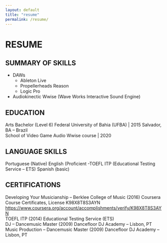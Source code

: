 ```yaml
---
layout: default
title: "resume"
permalink: /resume/
---
```


# RESUME

## SUMMARY OF SKILLS

<ul>
<li>DAWs
<ul>
<li>Ableton Live</li>
<li>Propellerheads Reason</li>
<li>Logic Pro</li>
</ul>
</li>
<li>Audiokinectic Wwise (Wave Works Interactive Sound Engine)</li>
</ul>


## EDUCATION  

Arts Bachelor (Level 6)
Federal University of Bahia (UFBA) | 2015
Salvador, BA – Brazil
<br />School of Video Game Audio
Wwise course | 2020


## LANGUAGE SKILLS  

Portuguese (Native)
English (Proficient -TOEFL ITP (Educational Testing Service – ETS)
Spanish (basic)

## CERTIFICATIONS

Developing Your Musicianship – Berklee College of Music (2016)
Coursera Course Certificates, License K98X8T8S3AYN
https://www.coursera.org/account/accomplishments/verify/K98X8T8S3AYN
<br />TOEFL ITP (2014)
Educational Testing Service (ETS)
<br />DJ – Dancemusic Master (2009)
Dancefloor DJ Academy – Lisbon, PT
<br />Music Production – Dancemusic Master (2009)
Dancefloor DJ Academy – Lisbon, PT

